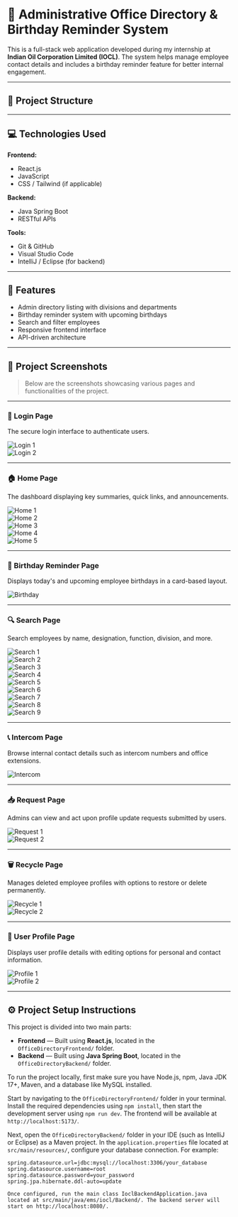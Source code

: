# 🏢 Administrative Office Directory & Birthday Reminder System

This is a full-stack web application developed during my internship at **Indian Oil Corporation Limited (IOCL)**. The system helps manage employee contact details and includes a birthday reminder feature for better internal engagement.

---

## 📁 Project Structure

---

## 💻 Technologies Used

**Frontend:**
- React.js
- JavaScript
- CSS / Tailwind (if applicable)

**Backend:**
- Java Spring Boot
- RESTful APIs

**Tools:**
- Git & GitHub
- Visual Studio Code
- IntelliJ / Eclipse (for backend)

---

## 🔧 Features

- Admin directory listing with divisions and departments
- Birthday reminder system with upcoming birthdays
- Search and filter employees
- Responsive frontend interface
- API-driven architecture

---

## 📸 Project Screenshots

> Below are the screenshots showcasing various pages and functionalities of the project.

---

### 🔐 Login Page

The secure login interface to authenticate users.

![Login 1](./screenshots/login-1.png)  
![Login 2](./screenshots/login-2.png)

---

### 🏠 Home Page

The dashboard displaying key summaries, quick links, and announcements.

![Home 1](./screenshots/home-1.png)  
![Home 2](./screenshots/home-2.png)  
![Home 3](./screenshots/home-3.png)  
![Home 4](./screenshots/home-4.png)  
![Home 5](./screenshots/home-5.png)

---

### 🎂 Birthday Reminder Page

Displays today's and upcoming employee birthdays in a card-based layout.

![Birthday](./screenshots/birthday-1.png)

---

### 🔍 Search Page

Search employees by name, designation, function, division, and more.

![Search 1](./screenshots/search-1.png)  
![Search 2](./screenshots/search-2.png)  
![Search 3](./screenshots/search-3.png)  
![Search 4](./screenshots/search-4.png)  
![Search 5](./screenshots/search-5.png)  
![Search 6](./screenshots/search-6.png)  
![Search 7](./screenshots/search-7.png)  
![Search 8](./screenshots/search-8.png)  
![Search 9](./screenshots/search-9.png)

---

### 📞 Intercom Page

Browse internal contact details such as intercom numbers and office extensions.

![Intercom](./screenshots/intercom-1.png)

---

### 📥 Request Page

Admins can view and act upon profile update requests submitted by users.

![Request 1](./screenshots/request-1.png)  
![Request 2](./screenshots/request-2.png)

---

### 🗑️ Recycle Page

Manages deleted employee profiles with options to restore or delete permanently.

![Recycle 1](./screenshots/recycle-1.png)  
![Recycle 2](./screenshots/recycle-2.png)

---

### 👤 User Profile Page

Displays user profile details with editing options for personal and contact information.

![Profile 1](./screenshots/profile-1.png)  
![Profile 2](./screenshots/profile-2.png)

---

## ⚙️ Project Setup Instructions

This project is divided into two main parts:

- **Frontend** — Built using **React.js**, located in the `OfficeDirectoryFrontend/` folder.  
- **Backend** — Built using **Java Spring Boot**, located in the `OfficeDirectoryBackend/` folder.

To run the project locally, first make sure you have Node.js, npm, Java JDK 17+, Maven, and a database like MySQL installed.

Start by navigating to the `OfficeDirectoryFrontend/` folder in your terminal. Install the required dependencies using `npm install`, then start the development server using `npm run dev`. The frontend will be available at `http://localhost:5173/`.

Next, open the `OfficeDirectoryBackend/` folder in your IDE (such as IntelliJ or Eclipse) as a Maven project. In the `application.properties` file located at `src/main/resources/`, configure your database connection. For example:
```properties
spring.datasource.url=jdbc:mysql://localhost:3306/your_database
spring.datasource.username=root
spring.datasource.password=your_password
spring.jpa.hibernate.ddl-auto=update

Once configured, run the main class IoclBackendApplication.java located at src/main/java/ems/iocl/Backend/. The backend server will start on http://localhost:8080/.
